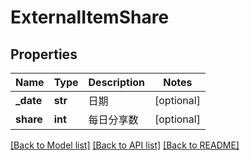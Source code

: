 # ExternalItemShare

## Properties
Name | Type | Description | Notes
------------ | ------------- | ------------- | -------------
**_date** | **str** | 日期 | [optional] 
**share** | **int** | 每日分享数 | [optional] 

[[Back to Model list]](../README.md#documentation-for-models) [[Back to API list]](../README.md#documentation-for-api-endpoints) [[Back to README]](../README.md)

